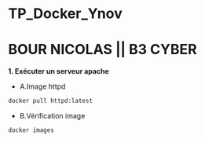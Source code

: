 # TP_Docker_Ynov
# BOUR NICOLAS || B3 CYBER

__1. Exécuter un serveur apache__
- A.Image httpd
```bash
docker pull httpd:latest
```

- B.Vérification image
```bash
docker images
```
